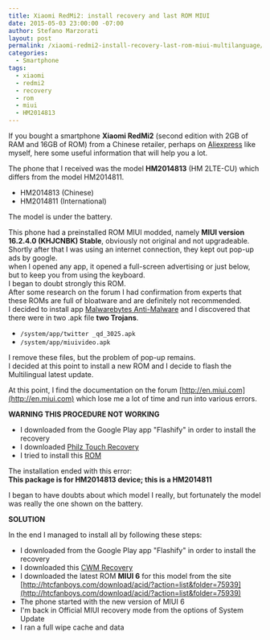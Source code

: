 ```yaml
---
title: Xiaomi RedMi2: install recovery and last ROM MIUI
date: 2015-05-03 23:00:00 -07:00
author: Stefano Marzorati
layout: post
permalink: /xiaomi-redmi2-install-recovery-last-rom-miui-multilanguage/
categories:
  - Smartphone
tags:
  - xiaomi
  - redmi2
  - recovery
  - rom
  - miui
  - HM2014813
---
```

If you bought a smartphone **Xiaomi RedMi2** (second edition with 2GB of RAM and 16GB of ROM) from a Chinese retailer, perhaps on [Aliexpress](http://www.aliexpress.com/) like myself, here some useful information that will help you a lot.   

The phone that I received was the model **HM2014813** (HM 2LTE-CU) which differs from the model HM2014811.   

  - HM2014813 (Chinese)
  - HM2014811 (International)
  
The model is under the battery.   

This phone had a preinstalled ROM MIUI modded, namely **MIUI version 16.2.4.0 (KHJCNBK) Stable**, obviously not original and not upgradeable.   
Shortly after that I was using an internet connection, they kept out pop-up ads by google.   
when I opened any app, it opened a full-screen advertising or just below, but to keep you from using the keyboard.   
I began to doubt strongly this ROM.   
After some research on the forum I had confirmation from experts that these ROMs are full of bloatware and are definitely not recommended.   
I decided to install app [Malwarebytes Anti-Malware](https://play.google.com/store/apps/details?id=org.malwarebytes.antimalware&hl=en) and I discovered that there were in two .apk file **two Trojans**.

  - <code>/system/app/twitter _qd_3025.apk</code>
  - <code>/system/app/miuivideo.apk</code>

I remove these files, but the problem of pop-up remains.   
I decided at this point to install a new ROM and I decide to flash the Multilingual latest update.   

At this point, I find the documentation on the forum [http://en.miui.com](http://en.miui.com) which lose me a lot of time and run into various errors.   

**WARNING THIS PROCEDURE NOT WORKING**   

  - I downloaded from the Google Play app "Flashify" in order to install the recovery
  - I downloaded [Philz Touch Recovery](https://javteam.wordpress.com/download/xiaomi-redmi-2)
  - I tried to install this [ROM](http://htcfanboys.com/download/acid/?action=list&folder=75939)

The installation ended with this error:   
**This package is for HM2014813 device; this is a HM2014811**

I began to have doubts about which model I really, but fortunately the model was really the one shown on the battery.   

**SOLUTION**   

In the end I managed to install all by following these steps:   

  - I downloaded from the Google Play app "Flashify" in order to install the recovery
  - I downloaded this [CWM Recovery](https://userscloud.com/rvnlozcfbp0m)
  - I downloaded the latest ROM **MIUI 6** for this model from the site [http://htcfanboys.com/download/acid/?action=list&folder=75939](http://htcfanboys.com/download/acid/?action=list&folder=75939)
  - The phone started with the new version of MIUI 6
  - I'm back in Official MIUI recovery mode from the options of System Update
  - I ran a full wipe cache and data
